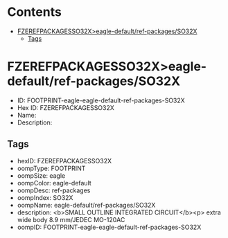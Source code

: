 



Contents
========

* [FZEREFPACKAGESSO32X>eagle-default/ref-packages/SO32X](#fzerefpackagesso32xeagle-defaultref-packagesso32x)
	* [Tags](#tags)

# FZEREFPACKAGESSO32X>eagle-default/ref-packages/SO32X

- ID: FOOTPRINT-eagle-eagle-default-ref-packages-SO32X
- Hex ID: FZEREFPACKAGESSO32X
- Name: 
- Description: 

## Tags

- hexID: FZEREFPACKAGESSO32X
- oompType: FOOTPRINT
- oompSize: eagle
- oompColor: eagle-default
- oompDesc: ref-packages
- oompIndex: SO32X
- oompName: eagle-default/ref-packages/SO32X
- description: &lt;b&gt;SMALL OUTLINE INTEGRATED CIRCUIT&lt;/b&gt;&lt;p&gt;&#xD;
extra wide body 8.9 mm/JEDEC MO-120AC
- oompID: FOOTPRINT-eagle-eagle-default-ref-packages-SO32X
